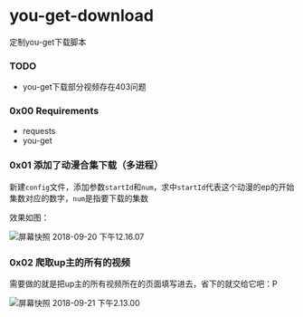 # you-get-download
定制you-get下载脚本



### TODO

- you-get下载部分视频存在403问题



### 0x00  Requirements

- requests
- you-get



###  0x01 添加了动漫合集下载（多进程）

新建`config`文件，添加参数`startId`和`num`，求中`startId`代表这个动漫的ep的开始集数对应的数字，`num`是指要下载的集数

效果如图：

![屏幕快照 2018-09-20 下午12.16.07](https://ws4.sinaimg.cn/large/006tNbRwly1fvh512bqssj31j80rmgsy.jpg)



### 0x02 爬取up主的所有的视频

需要做的就是把up主的所有视频所在的页面填写进去，省下的就交给它吧：P

![屏幕快照 2018-09-21 下午2.13.00](https://ws2.sinaimg.cn/large/006tNbRwly1fvh52rx7o4j31kw0kudo6.jpg)